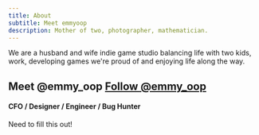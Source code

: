 ```yaml
---
title: About
subtitle: Meet emmyoop
description: Mother of two, photographer, mathematician.
---
```


We are a husband and wife indie game studio balancing life with two kids, work, developing games we're proud of and enjoying life along the way.

## Meet @emmy_oop <a href="https://twitter.com/emmy_oop?ref_src=twsrc%5Etfw" class="twitter-follow-button" data-show-screen-name="false" data-show-count="false">Follow @emmy_oop</a>
#### CFO / Designer / Engineer / Bug Hunter

Need to fill this out!
